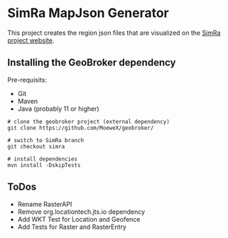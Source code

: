 # SimRa MapJson Generator

This project creates the region json files that are visualized on the [SimRa project website](https://github.com/simra-project/simra-project.github.io/tree/master).

## Installing the GeoBroker dependency

Pre-requisits:
- Git
- Maven
- Java (probably 11 or higher)

```
# clone the geobroker project (external dependency)
git clone https://github.com/MoeweX/geobroker/

# switch to SimRa branch
git checkout simra

# install dependencies
mvn install -DskipTests
```

## ToDos

- Rename RasterAPI
- Remove org.locationtech.jts.io dependency
- Add WKT Test for Location and Geofence
- Add Tests for Raster and RasterEntry
